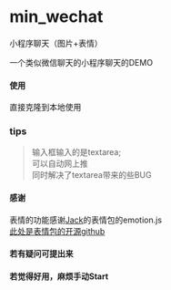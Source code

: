 # min_wechat
小程序聊天（图片+表情）


一个类似微信聊天的小程序聊天的DEMO

#### 使用
直接克隆到本地使用

### tips

> 输入框输入的是textarea;   
> 可以自动网上推   
> 同时解决了textarea带来的些BUG   


#### 感谢
表情的功能感谢[Jack](https://github.com/jackzhum/miniprogram-emotion)的表情包的emotion.js   
[此处是表情包的开源github](https://github.com/jackzhum/miniprogram-emotion)

#### 若有疑问可提出来
#### 若觉得好用，麻烦手动Start
